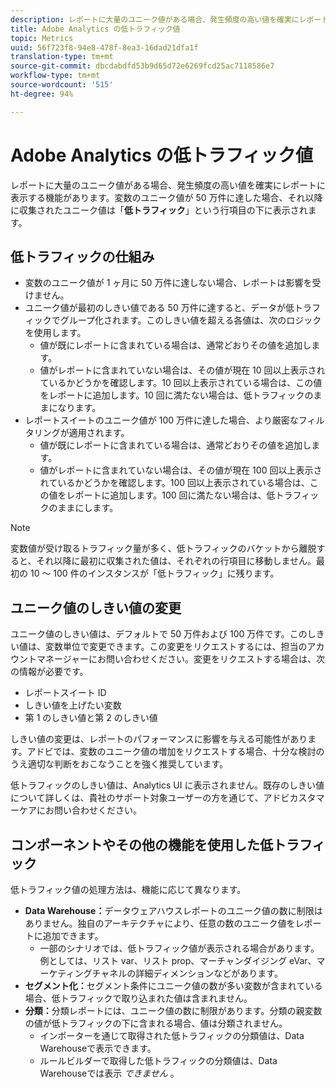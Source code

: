 ```yaml
---
description: レポートに大量のユニーク値がある場合、発生頻度の高い値を確実にレポートに表示する機能があります。
title: Adobe Analytics の低トラフィック値
topic: Metrics
uuid: 56f723f8-94e8-478f-8ea3-16dad21dfa1f
translation-type: tm+mt
source-git-commit: dbcdabdfd53b9d65d72e6269fcd25ac7118586e7
workflow-type: tm+mt
source-wordcount: '515'
ht-degree: 94%

---
```



# Adobe Analytics の低トラフィック値

レポートに大量のユニーク値がある場合、発生頻度の高い値を確実にレポートに表示する機能があります。変数のユニーク値が 50 万件に達した場合、それ以降に収集されたユニーク値は「**低トラフィック**」という行項目の下に表示されます。

## 低トラフィックの仕組み

* 変数のユニーク値が 1 ヶ月に 50 万件に達しない場合、レポートは影響を受けません。
* ユニーク値が最初のしきい値である 50 万件に達すると、データが低トラフィックでグループ化されます。このしきい値を超える各値は、次のロジックを使用します。
   * 値が既にレポートに含まれている場合は、通常どおりその値を追加します。
   * 値がレポートに含まれていない場合は、その値が現在 10 回以上表示されているかどうかを確認します。10 回以上表示されている場合は、この値をレポートに追加します。10 回に満たない場合は、低トラフィックのままになります。
* レポートスイートのユニーク値が 100 万件に達した場合、より厳密なフィルタリングが適用されます。
   * 値が既にレポートに含まれている場合は、通常どおりその値を追加します。
   * 値がレポートに含まれていない場合は、その値が現在 100 回以上表示されているかどうかを確認します。100 回以上表示されている場合は、この値をレポートに追加します。100 回に満たない場合は、低トラフィックのままにします。

>[!NOTE]
>
> 変数値が受け取るトラフィック量が多く、低トラフィックのバケットから離脱すると、それ以降に最初に収集された値は、それぞれの行項目に移動しません。最初の 10 ～ 100 件のインスタンスが「低トラフィック」に残ります。

## ユニーク値のしきい値の変更

ユニーク値のしきい値は、デフォルトで 50 万件および 100 万件です。このしきい値は、変数単位で変更できます。この変更をリクエストするには、担当のアカウントマネージャーにお問い合わせください。変更をリクエストする場合は、次の情報が必要です。

* レポートスイート ID
* しきい値を上げたい変数
* 第 1 のしきい値と第 2 のしきい値

しきい値の変更は、レポートのパフォーマンスに影響を与える可能性があります。アドビでは、変数のユニーク値の増加をリクエストする場合、十分な検討のうえ適切な判断をおこなうことを強く推奨しています。

低トラフィックのしきい値は、Analytics UI に表示されません。既存のしきい値について詳しくは、貴社のサポート対象ユーザーの方を通じて、アドビカスタマーケアにお問い合わせください。

## コンポーネントやその他の機能を使用した低トラフィック

低トラフィック値の処理方法は、機能に応じて異なります。

* **Data Warehouse：**&#x200B;データウェアハウスレポートのユニーク値の数に制限はありません。独自のアーキテクチャにより、任意の数のユニーク値をレポートに追加できます。
   * 一部のシナリオでは、低トラフィック値が表示される場合があります。例としては、リスト var、リスト prop、マーチャンダイジング eVar、マーケティングチャネルの詳細ディメンションなどがあります。
* **セグメント化：**&#x200B;セグメント条件にユニーク値の数が多い変数が含まれている場合、低トラフィックで取り込まれた値は含まれません。
* **分類：**&#x200B;分類レポートには、ユニーク値の数に制限があります。分類の親変数の値が低トラフィックの下に含まれる場合、値は分類されません。
   * インポーターを通じて取得された低トラフィックの分類値は、Data Warehouseで表示できます。 <!-- AN-115871 -->
   * ルールビルダーで取得した低トラフィックの分類値は、Data Warehouseでは表示 *できません* 。 <!-- AN-122872 -->
